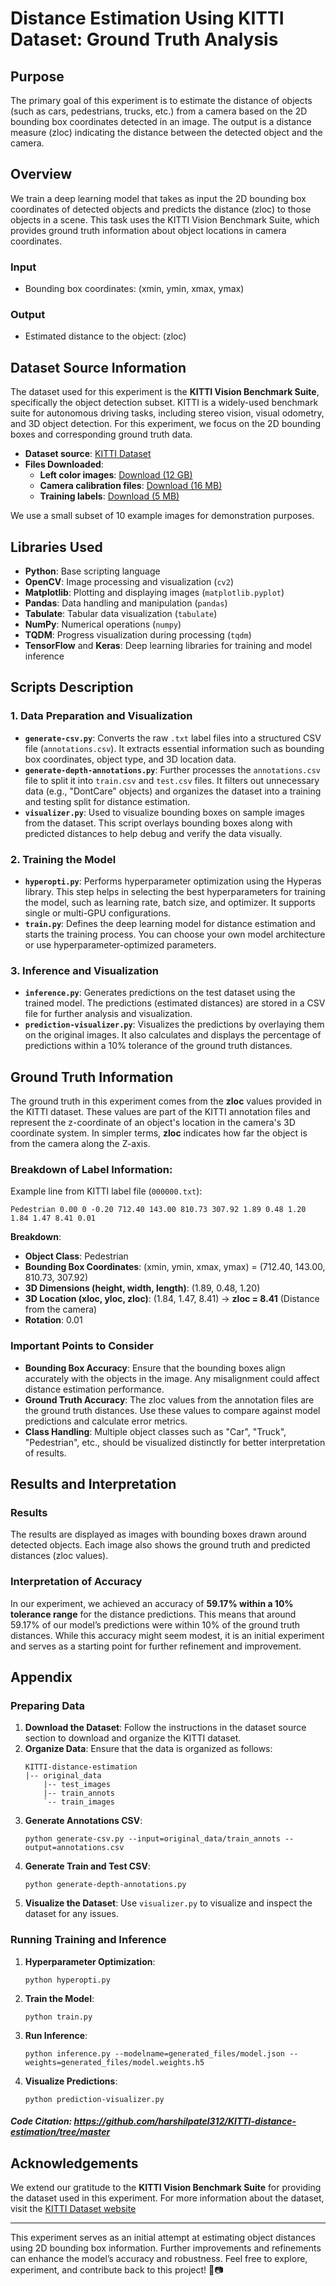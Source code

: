 
# Distance Estimation Using KITTI Dataset: Ground Truth Analysis

## Purpose
The primary goal of this experiment is to estimate the distance of objects (such as cars, pedestrians, trucks, etc.) from a camera based on the 2D bounding box coordinates detected in an image. The output is a distance measure (zloc) indicating the distance between the detected object and the camera. 

## Overview
We train a deep learning model that takes as input the 2D bounding box coordinates of detected objects and predicts the distance (zloc) to those objects in a scene. This task uses the KITTI Vision Benchmark Suite, which provides ground truth information about object locations in camera coordinates.

### Input
- Bounding box coordinates: (xmin, ymin, xmax, ymax)

### Output
- Estimated distance to the object: (zloc)

## Dataset Source Information
The dataset used for this experiment is the **KITTI Vision Benchmark Suite**, specifically the object detection subset. KITTI is a widely-used benchmark suite for autonomous driving tasks, including stereo vision, visual odometry, and 3D object detection. For this experiment, we focus on the 2D bounding boxes and corresponding ground truth data.

- **Dataset source**: [KITTI Dataset](https://www.cvlibs.net/datasets/kitti/eval_object.php?obj_benchmark=2d)
- **Files Downloaded**:
  - **Left color images**: [Download (12 GB)](https://s3.eu-central-1.amazonaws.com/avg-kitti/data_object_image_2.zip)
  - **Camera calibration files**: [Download (16 MB)](https://s3.eu-central-1.amazonaws.com/avg-kitti/data_object_calib.zip)
  - **Training labels**: [Download (5 MB)](https://s3.eu-central-1.amazonaws.com/avg-kitti/data_object_label_2.zip)

We use a small subset of 10 example images for demonstration purposes.

## Libraries Used
- **Python**: Base scripting language
- **OpenCV**: Image processing and visualization (`cv2`)
- **Matplotlib**: Plotting and displaying images (`matplotlib.pyplot`)
- **Pandas**: Data handling and manipulation (`pandas`)
- **Tabulate**: Tabular data visualization (`tabulate`)
- **NumPy**: Numerical operations (`numpy`)
- **TQDM**: Progress visualization during processing (`tqdm`)
- **TensorFlow** and **Keras**: Deep learning libraries for training and model inference

## Scripts Description

### 1. **Data Preparation and Visualization**
- **`generate-csv.py`**: Converts the raw `.txt` label files into a structured CSV file (`annotations.csv`). It extracts essential information such as bounding box coordinates, object type, and 3D location data.
- **`generate-depth-annotations.py`**: Further processes the `annotations.csv` file to split it into `train.csv` and `test.csv` files. It filters out unnecessary data (e.g., "DontCare" objects) and organizes the dataset into a training and testing split for distance estimation.
- **`visualizer.py`**: Used to visualize bounding boxes on sample images from the dataset. This script overlays bounding boxes along with predicted distances to help debug and verify the data visually.

### 2. **Training the Model**
- **`hyperopti.py`**: Performs hyperparameter optimization using the Hyperas library. This step helps in selecting the best hyperparameters for training the model, such as learning rate, batch size, and optimizer. It supports single or multi-GPU configurations.
- **`train.py`**: Defines the deep learning model for distance estimation and starts the training process. You can choose your own model architecture or use hyperparameter-optimized parameters.

### 3. **Inference and Visualization**
- **`inference.py`**: Generates predictions on the test dataset using the trained model. The predictions (estimated distances) are stored in a CSV file for further analysis and visualization.
- **`prediction-visualizer.py`**: Visualizes the predictions by overlaying them on the original images. It also calculates and displays the percentage of predictions within a 10% tolerance of the ground truth distances.

## Ground Truth Information
The ground truth in this experiment comes from the **zloc** values provided in the KITTI dataset. These values are part of the KITTI annotation files and represent the z-coordinate of an object's location in the camera's 3D coordinate system. In simpler terms, **zloc** indicates how far the object is from the camera along the Z-axis. 

### Breakdown of Label Information:
Example line from KITTI label file (`000000.txt`):

```
Pedestrian 0.00 0 -0.20 712.40 143.00 810.73 307.92 1.89 0.48 1.20 1.84 1.47 8.41 0.01
```

**Breakdown**:
- **Object Class**: Pedestrian
- **Bounding Box Coordinates**: (xmin, ymin, xmax, ymax) = (712.40, 143.00, 810.73, 307.92)
- **3D Dimensions (height, width, length)**: (1.89, 0.48, 1.20)
- **3D Location (xloc, yloc, zloc)**: (1.84, 1.47, 8.41) → **zloc = 8.41** (Distance from the camera)
- **Rotation**: 0.01

### Important Points to Consider
- **Bounding Box Accuracy**: Ensure that the bounding boxes align accurately with the objects in the image. Any misalignment could affect distance estimation performance.
- **Ground Truth Accuracy**: The zloc values from the annotation files are the ground truth distances. Use these values to compare against model predictions and calculate error metrics.
- **Class Handling**: Multiple object classes such as "Car", "Truck", "Pedestrian", etc., should be visualized distinctly for better interpretation of results.

## Results and Interpretation
### Results
The results are displayed as images with bounding boxes drawn around detected objects. Each image also shows the ground truth and predicted distances (zloc values). 

### Interpretation of Accuracy
In our experiment, we achieved an accuracy of **59.17% within a 10% tolerance range** for the distance predictions. This means that around 59.17% of our model’s predictions were within 10% of the ground truth distances. While this accuracy might seem modest, it is an initial experiment and serves as a starting point for further refinement and improvement.

## Appendix
### Preparing Data
1. **Download the Dataset**: Follow the instructions in the dataset source section to download and organize the KITTI dataset.
2. **Organize Data**: Ensure that the data is organized as follows:
   ```
   KITTI-distance-estimation
   |-- original_data
       |-- test_images
       |-- train_annots
       `-- train_images
   ```
3. **Generate Annotations CSV**:
   ```shell
   python generate-csv.py --input=original_data/train_annots --output=annotations.csv
   ```
4. **Generate Train and Test CSV**:
   ```shell
   python generate-depth-annotations.py
   ```
5. **Visualize the Dataset**: Use `visualizer.py` to visualize and inspect the dataset for any issues.

### Running Training and Inference
1. **Hyperparameter Optimization**:
   ```shell
   python hyperopti.py
   ```
2. **Train the Model**:
   ```shell
   python train.py
   ```
3. **Run Inference**:
   ```shell
   python inference.py --modelname=generated_files/model.json --weights=generated_files/model.weights.h5
   ```
4. **Visualize Predictions**:
   ```shell
   python prediction-visualizer.py
   ```

##### Code Citation: <a href="https://github.com/harshilpatel312/KITTI-distance-estimation/tree/master" target="_blank">https://github.com/harshilpatel312/KITTI-distance-estimation/tree/master</a>

## Acknowledgements
We extend our gratitude to the **KITTI Vision Benchmark Suite** for providing the dataset used in this experiment. For more information about the dataset, visit the [KITTI Dataset website](http://www.cvlibs.net/datasets/kitti/)

---

This experiment serves as an initial attempt at estimating object distances using 2D bounding box information. Further improvements and refinements can enhance the model’s accuracy and robustness. Feel free to explore, experiment, and contribute back to this project! 🚗📷

